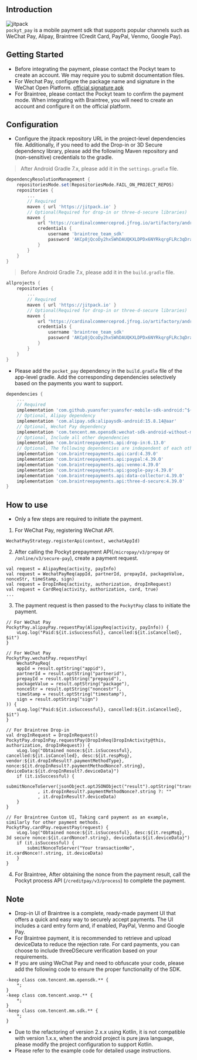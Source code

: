 ## Introduction

![jitpack](https://img.shields.io/badge/jitpack-v2.0.0-blue)  
`pockyt_pay` is a mobile payment sdk that supports popular channels such as WeChat Pay, Alipay, Braintree (Credit Card, PayPal, Venmo, Google Pay).

## Getting Started

- Before integrating the payment, please contact the Pockyt team to create an account. We may require you to submit documentation files.
- For Wechat Pay, configure the package name and signature in the WeChat Open Platform. [official signature apk](https://res.wx.qq.com/wxdoc/dist/assets/media/Gen_Signature_Android.e481f889.zip)
- For Braintree, please contact the Pockyt team to confirm the payment mode. When integrating with Braintree, you will need to create an account and configure it on the official platform.

## Configuration

* Configure the jitpack repository URL in the project-level dependencies file. Additionally, if you need to add the Drop-in or 3D Secure dependency library, please add the following Maven repository and (non-sensitive) credentials to the gradle.
> After Android Gradle 7.x, please add it in the `settings.gradle` file.
```gradle
dependencyResolutionManagement {
    repositoriesMode.set(RepositoriesMode.FAIL_ON_PROJECT_REPOS)
    repositories {
        ...
        // Required
        maven { url 'https://jitpack.io' }
        // Optional(Required for drop-in or three-d-secure libraries)
        maven {
            url "https://cardinalcommerceprod.jfrog.io/artifactory/android"
            credentials {
                username 'braintree_team_sdk'
                password 'AKCp8jQcoDy2hxSWhDAUQKXLDPDx6NYRkqrgFLRc3qDrayg6rrCbJpsKKyMwaykVL8FWusJpp'
            }
        }
    }
}
```
> Before Android Gradle 7.x, please add it in the `build.gradle` file.
```gradle
allprojects {
    repositories {
        ...
        // Required
        maven { url 'https://jitpack.io' }
        // Optional(Required for drop-in or three-d-secure libraries)
        maven {
            url "https://cardinalcommerceprod.jfrog.io/artifactory/android"
            credentials {
                username 'braintree_team_sdk'
                password 'AKCp8jQcoDy2hxSWhDAUQKXLDPDx6NYRkqrgFLRc3qDrayg6rrCbJpsKKyMwaykVL8FWusJpp'
            }
        }
    }
}
```
* Please add the `pocket_pay` dependency in the `build.gradle` file of the app-level gradle. Add the corresponding dependencies selectively based on the payments you want to support.
```gradle
dependencies {
    ...
    // Required
	implementation 'com.github.yuansfer:yuansfer-mobile-sdk-android:^${lastest version}' 
	// Optional, Alipay dependency
	implementation 'com.alipay.sdk:alipaysdk-android:15.8.14@aar' 
	// Optional, Wechat Pay dependency
    implementation 'com.tencent.mm.opensdk:wechat-sdk-android-without-mta:6.8.0'  
    // Optional, Include all other dependencies
    implementation 'com.braintreepayments.api:drop-in:6.13.0' 
    // Optional, The following dependencies are independent of each other, so you can add them as needed.
    implementation 'com.braintreepayments.api:card:4.39.0'  
    implementation 'com.braintreepayments.api:paypal:4.39.0' 
    implementation 'com.braintreepayments.api:venmo:4.39.0'
    implementation 'com.braintreepayments.api:google-pay:4.39.0'
    implementation 'com.braintreepayments.api:data-collector:4.39.0'
    implementation 'com.braintreepayments.api:three-d-secure:4.39.0'
}
```

## How to use

* Only a few steps are required to initiate the payment.
1. For WeChat Pay, registering WeChat API.
```
WechatPayStrategy.registerApi(context, wechatAppId)
```
2. After calling the Pockyt prepayment API(`/micropay/v3/prepay` or `/online/v3/secure-pay`), create a payment request.  
```
val request = AlipayReq(activity, payInfo)
val request = WechatPayReq(appId, partnerId, prepayId, packageValue, nonceStr, timeStamp, sign)
val request = DropInReq(activity, authorization, dropInRequest)
val request = CardReq(activity, authorization, card, true)
...
```
3. The payment request is then passed to the `PockytPay` class to initiate the payment.
```
// For WeChat Pay
PockytPay.alipayPay.requestPay(AlipayReq(activity, payInfo)) {
    vLog.log("Paid:${it.isSuccessful}, cancelled:${it.isCancelled}, $it")
}

// For WeChat Pay
PockytPay.wechatPay.requestPay(
    WechatPayReq(
    appId = result.optString("appid"),
    partnerId = result.optString("partnerid"),
    prepayId = result.optString("prepayid"),
    packageValue = result.optString("package"),
    nonceStr = result.optString("noncestr"),
    timeStamp = result.optString("timestamp"),
    sign = result.optString("sign")
)) {
    vLog.log("Paid:${it.isSuccessful}, cancelled:${it.isCancelled}, $it")
}

// For Braintree Drop-in
val dropInRequest = DropInRequest()
PockytPay.dropInPay.requestPay(DropInReq(DropInActivity@this, authorization, dropInRequest)) {
    vLog.log("Obtained nonce:${it.isSuccessful}, cancelled:${it.isCancelled}, desc:${it.respMsg}, vendor:${it.dropInResult?.paymentMethodType}, nonce:${it.dropInResult?.paymentMethodNonce?.string}, deviceData:${it.dropInResult?.deviceData}")
    if (it.isSuccessful) {
        submitNonceToServer(jsonObject.optJSONObject("result").optString("transactionNo")
            , it.dropInResult?.paymentMethodNonce?.string ?: ""
            , it.dropInResult?.deviceData)
    }
}

// For Braintree Custom UI, Taking card payment as an example, similarly for other payment methods.
PockytPay.cardPay.requestPay(request) {
    vLog.log("Obtained nonce:${it.isSuccessful}, desc:${it.respMsg}, 3d secure nonce:${it.cardNonce?.string}, deviceData:${it.deviceData}")
    if (it.isSuccessful) {
        submitNonceToServer("Your transactionNo", it.cardNonce!!.string, it.deviceData)
    }
}
```
4. For Braintree, After obtaining the nonce from the payment result, call the Pockyt process API (`/creditpay/v3/process`) to complete the payment.

## Note

* Drop-in UI of Braintree is a complete, ready-made payment UI that offers a quick and easy way to securely accept payments. The UI includes a card entry form and, if enabled, PayPal, Venmo and Google Pay.
* For Braintree payment, it is recommended to retrieve and upload deviceData to reduce the rejection rate. For card payments, you can choose to include threeDSecure verification based on your requirements.
* If you are using WeChat Pay and need to obfuscate your code, please add the following code to ensure the proper functionality of the SDK.
```
-keep class com.tencent.mm.opensdk.** {
    *;
}
-keep class com.tencent.wxop.** {
    *;
}
-keep class com.tencent.mm.sdk.** {
    *;
}
```
* Due to the refactoring of version 2.x.x using Kotlin, it is not compatible with version 1.x.x, when the android project is pure java language, please modify the project configuration to support Kotlin.
* Please refer to the example code for detailed usage instructions. 